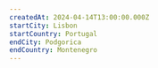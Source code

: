 ```yaml
---
createdAt: 2024-04-14T13:00:00.000Z
startCity: Lisbon
startCountry: Portugal
endCity: Podgorica
endCountry: Montenegro
---
```

